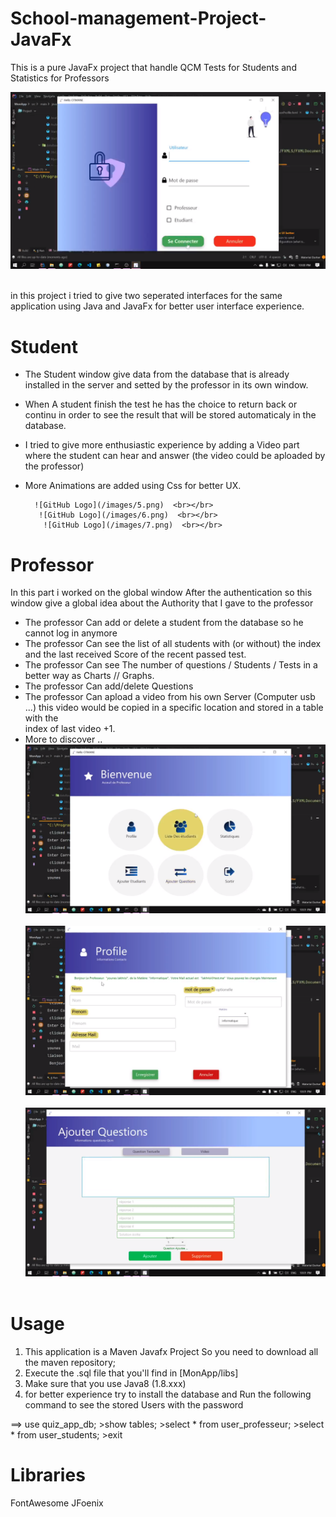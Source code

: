 # School-management-Project-JavaFx

This is a pure JavaFx project that handle QCM Tests for Students and Statistics for Professors
  
  ![GitHub Logo](/images/1.png) <br></br>


in this project i tried to give two seperated interfaces for the same application using Java and JavaFx for better user interface experience.

  # Student
  
  * The Student window give data from the database that is already installed in the server and setted  by the professor in its own window.
  * When A student finish the test he has the choice to return back or continu in order to see the result that will be stored automaticaly in the database.
  * I tried to give  more enthusiastic experience by adding a Video part where the student can hear and answer (the video could be aploaded by the professor)
  * More Animations are added  using Css for better UX.


          ![GitHub Logo](/images/5.png)  <br></br>
           ![GitHub Logo](/images/6.png)  <br></br>
            ![GitHub Logo](/images/7.png)  <br></br>
  
  # Professor
  
  In this part i worked on the global window After the authentication so this window give a global idea about the Authority that I gave to the professor
  
  * The professor Can add or delete a student from the database so he cannot log in anymore
  * The professor Can see the list of all students with (or without) the index and the last received Score of the recent passed test.
  * The professor Can see The number of questions / Students / Tests in a better way as Charts // Graphs.
  * The professor Can add/delete Questions 
  * The professor Can apload a video from his own Server (Computer usb ...) this video would be  copied in a specific location and stored in a table with the     
    index of last video +1.
  * More to discover ..
      ![GitHub Logo](/images/2.png)  <br></br>
      ![GitHub Logo](/images/3.png)  <br></br>
        ![GitHub Logo](/images/4.png)  <br></br>
  
  
  # Usage 
  
  1. This application is a Maven Javafx Project So you need to download all the maven repository;
  2. Execute the .sql file that you'll find in  [MonApp/libs]
  3. Make sure that you use Java8 (1.8.xxx)
  4. for better experience try to install the database and Run the following command to see the stored Users with the password  
   
   ==> use quiz_app_db;
      >show tables;
      >select * from user_professeur;
      >select * from user_students;
      >exit   
   
   # Libraries
   
  FontAwesome
  JFoenix
  
  

